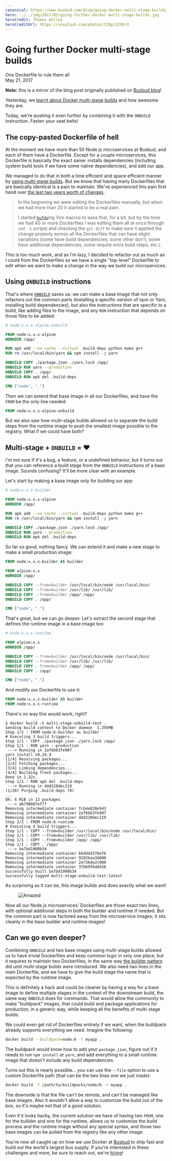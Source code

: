 ```yaml
---
canonical: https://www.busbud.com/blog/going-docker-multi-stage-builds/
hero: ../../img/2017/05/going-further-docker-multi-stage-builds.jpg
heroCredit: Thomas Kelley
heroCreditUrl: https://unsplash.com/photos/t20pc32VbrU
---
```


# Going further Docker multi-stage builds
One Dockerfile to rule them all  
May 21, 2017

<div class="note">

**Note:** this is a mirror of the blog post originally published on
[Busbud blog](https://www.busbud.com/blog/going-docker-multi-stage-builds/)!

</div>

Yesterday, we [learnt about Docker multi-stage builds](docker-multi-stage.md)
and how awesome they are.

Today, we're pushing it even further by combining it with the `ONBUILD`
instruction. Fasten your seat belts!

## The copy-pasted Dockerfile of hell

At the moment we have more than 50 Node.js microservices at Busbud, and
each of them have a Dockerfile. Except for a couple microservices, this
Dockerfile is basically the exact same: installs dependencies (including
system build tools if we have some native dependencies), and add our app.

We managed to do that in both a time efficient and space efficient
manner by [using multi-stage builds][multi-stage-busbud]. But we know
that having many Dockerfiles that are basically identical is a pain to
maintain. We've experienced this pain first hand over [the last two years
worth of changes][dockerfiles-history].

[multi-stage-busbud]: dockerfiles-history.md#2017-04-19-multi-stage
[dockerfiles-history]: dockerfiles-history.md

> In the beginning we were editing the Dockerfiles manually, but when we
> had more than 20 it started to be a real pain.
>
> I started [`bufdo`][bufdo]ing Vim macros to ease that, for a bit, but
> by the time we had 40 or more Dockerfiles I was editing them all at
> once through `sed -i` scripts and checking the `git diff` to make sure
> it applied the change properly  across all the Dockerfiles that can
> have slight variations (some have build dependencies, some other
> don't, some have additional dependencies, some require extra
> build steps, etc.).

[bufdo]: http://vim.wikia.com/wiki/Run_a_command_in_multiple_buffers

This is too much work, and as I'm lazy, I decided to refactor out as
much as I could from the Dockerfiles so we have a single "top-level"
Dockerfile to edit when we want to make a change in the way we build our
microservices.

## Using `ONBUILD` instructions

That's where [`ONBUILD`][onbuild] saves us: we can make a base image that
not only refactors out the common parts (installing a specific version
of npm or Yarn, installing build dependencies), but also the
instructions that are specific to a build, like adding files to the image,
and any `RUN` instruction that depends on those files to be added:

[onbuild]: https://docs.docker.com/engine/reference/builder/#onbuild

```dockerfile
# node:x.x.x-alpine-onbuild

FROM node:x.x.x-alpine
WORKDIR /app/

RUN apk add --no-cache --virtual .build-deps python make g++
RUN rm /usr/local/bin/yarn && npm install -g yarn

ONBUILD COPY ./package.json ./yarn.lock /app/
ONBUILD RUN yarn --production
ONBUILD COPY . /app/
ONBUILD RUN apk del .build-deps

CMD ["node", "."]
```

Then we can extend that base image in all our Dockerfiles, and have the
`FROM` be the only line needed:

```dockerfile
FROM node:x.x.x-alpine-onbuild
```

But we also saw how multi-stage builds allowed us to separate the build
steps from the runtime image to push the smallest image possible to the
registry. What if we could have both?

## Multi-stage + `ONBUILD` = ❤️

I'm not sure if it's a bug, a feature, or a undefined behavior, but it
turns out that you can reference a build stage from the `ONBUILD`
instructions of a base image. Sounds confusing? It'll be more clear with
an example.

Let's start by making a base image only for building our app:

```dockerfile
# node:x.x.x-builder

FROM node:x.x.x-alpine
WORKDIR /app/

RUN apk add --no-cache --virtual .build-deps python make g++
RUN rm /usr/local/bin/yarn && npm install -g yarn

ONBUILD COPY ./package.json ./yarn.lock /app/
ONBUILD RUN yarn --production
ONBUILD RUN apk del .build-deps
```

So far so good, nothing fancy. We can extend it and make a new stage to
make a small production image:

```dockerfile
FROM node:x.x.x-builder AS builder

FROM alpine:x.x
WORKDIR /app/

ONBUILD COPY --from=builder /usr/local/bin/node /usr/local/bin/
ONBUILD COPY --from=builder /usr/lib/ /usr/lib/
ONBUILD COPY --from=builder /app/ /app/
ONBUILD COPY . /app/

CMD ["node", "."]
```

That's great, but we can go *deeper.* Let's extract the second stage that
defines the runtime image in a base image too:

```dockerfile
# node:x.x.x-runtime

FROM alpine:x.x
WORKDIR /app/

ONBUILD COPY --from=builder /usr/local/bin/node /usr/local/bin/
ONBUILD COPY --from=builder /usr/lib/ /usr/lib/
ONBUILD COPY --from=builder /app/ /app/
ONBUILD COPY . /app/

CMD ["node", "."]
```

And modify our Dockerfile to use it:

```dockerfile
FROM node:x.x.x-builder AS builder
FROM node:x.x.x-runtime
```

There's no way this would work, right?

```console
$ docker build -t multi-stage-onbuild-test .
Sending build context to Docker daemon  1.295MB
Step 1/2 : FROM node:6-builder as builder
# Executing 3 build triggers...
Step 1/1 : COPY ./package.json ./yarn.lock /app/
Step 1/1 : RUN yarn --production
 ---> Running in 2af6b63fe907
yarn install v0.24.4
[1/4] Resolving packages...
[2/4] Fetching packages...
[3/4] Linking dependencies...
[4/4] Building fresh packages...
Done in 1.32s.
Step 1/1 : RUN apk del .build-deps
 ---> Running in d4d220dec219
(1/26) Purging .build-deps (0)
...
OK: 6 MiB in 13 packages
 ---> ab798b07ef77
Removing intermediate container fcb4e828e943
Removing intermediate container 2af6b63fe907
Removing intermediate container d4d220dec219
Step 2/2 : FROM node:6-runtime
# Executing 4 build triggers...
Step 1/1 : COPY --from=builder /usr/local/bin/node /usr/local/bin/
Step 1/1 : COPY --from=builder /usr/lib/ /usr/lib/
Step 1/1 : COPY --from=builder /app/ /app/
Step 1/1 : COPY . /app/
 ---> ba7bd1900b34
Removing intermediate container b6dd4d376ef6
Removing intermediate container 9292baa3d600
Removing intermediate container 2e7364e2c000
Removing intermediate container 37b69f6ddd38
Successfully built ba7bd1900b34
Successfully tagged multi-stage-onbuild-test:latest
```

As surprising as it can be, this image builds and does exactly what
we want!

<figure class="center">
  <object data="https://blog-assets.busbud.com/wp-content/uploads/2018/05/amazed.gif" type="image/gif">
    <img alt="Amazed" src="https://i.gifer.com/embedded/download/2IM.gif">
  </object>
</figure>

Now all our Node.js microservices' Dockerfiles are those exact two
lines, with optional additional steps in both the builder and runtime if
needed. But the common part is now factored away from the microservice
images; it sits cleanly in the base builder and runtime images!

## Can we go even deeper?

Combining `ONBUILD` and two base images using multi-stage builds allowed
us to have trivial Dockerfiles and keep common logic in only one place,
but it requires to maintain two Dockerfiles, in the same way [the
builder pattern][builder-pattern] did until multi-stage builds were
introduced. We also need two lines in the main Dockerfile, and we have
to give the build stage the name that is expected by the runtime image.

[builder-pattern]: docker-multi-stage.md#the-smart-but-little-known-hack-aka-the-builder-pattern

This is definitely a hack and could be cleaner by having a way for a
base image to define multiple stages in the context of the downstream
build, the same way `ONBUILD` does for commands. That would allow the
community to make "buildpack" images, that could build and package
applications for production, in a generic way, while keeping all the
benefits of multi-stage builds.

We could even get rid of Dockerfiles entirely if we want, when the
buildpack already supports everything we need. Imagine the following:

```sh
docker build --buildpack=node:6 -t myapp .
```

The buildpack would know how to add your `package.json`, figure out if
it needs to run `npm install` or `yarn`, and add everything to a small
runtime image that doesn't include any build dependencies.

Turns out this is nearly possible... you can use the `--file` option to
use a custom Dockerfile path (that can be the two lines one we just made):

```sh
docker build -f /path/to/buildpacks/node/6 -t myapp .
```

The downside is that the file can't be remote, and can't be managed like
base images. Also it wouldn't allow a way to customize the build out of
the box, so it's maybe not that of a good solution.

Even if it looks hacky, the current solution we have of having two
`FROM`, one for the bulilder and one for the runtime, allows us to
customize the build process and the runtime image without any special
syntax, and those two base images can be pulled from the registry like
any other image.

You're now all caught up on how we use Docker at [Busbud][busbud] to
ship fast and build out the world's largest bus supply. If you're
interested in these challenges and more, be sure to reach out, we're
[hiring]!

[busbud]: https://www.busbud.com/en
[hiring]: https://www.busbud.com/en/careers
